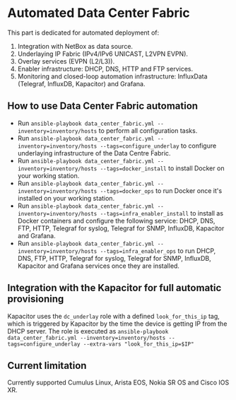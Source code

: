 # Automated Data Center Fabric

This part is dedicated for automated deployment of:
1) Integration with NetBox as data source.
2) Underlaying IP Fabric (IPv4/IPv6 UNICAST, L2VPN EVPN).
3) Overlay services (EVPN (L2/L3)).
4) Enabler infrastructure: DHCP, DNS, HTTP and FTP services.
5) Monitoring and closed-loop automation infrastructure: InfluxData (Telegraf, InfluxDB, Kapacitor) and Grafana.

## How to use Data Center Fabric automation

- Run `ansible-playbook data_center_fabric.yml --inventory=inventory/hosts` to perform all configuration tasks.
- Run `ansible-playbook data_center_fabric.yml --inventory=inventory/hosts --tags=configure_underlay` to configure underlaying infrastructure of the Data Centre Fabric.
- Run `ansible-playbook data_center_fabric.yml --inventory=inventory/hosts --tags=docker_install` to install Docker on your working station.
- Run `ansible-playbook data_center_fabric.yml --inventory=inventory/hosts --tags=docker_ops` to run Docker once it's installed on your working station.
- Run `ansible-playbook data_center_fabric.yml --inventory=inventory/hosts --tags=infra_enabler_install` to install as Docker containers and configure the following service: DHCP, DNS, FTP, HTTP, Telegraf for syslog, Telegraf for SNMP, InfluxDB, Kapacitor and Grafana.
- Run `ansible-playbook data_center_fabric.yml --inventory=inventory/hosts --tags=infra_enabler_ops` to run DHCP, DNS, FTP, HTTP, Telegraf for syslog, Telegraf for SNMP, InfluxDB, Kapacitor and Grafana services once they are installed.


## Integration with the Kapacitor for full automatic provisioning
Kapacitor uses the `dc_underlay` role with a defined `look_for_this_ip` tag, which is triggered by Kapacitor by the time the device is getting IP from the DHCP server. The role is executed as `ansible-playbook data_center_fabric.yml --inventory=inventory/hosts --tags=configure_underlay --extra-vars "look_for_this_ip=$IP"`

## Current limitation
Currently supported Cumulus Linux, Arista EOS, Nokia SR OS and Cisco IOS XR.
